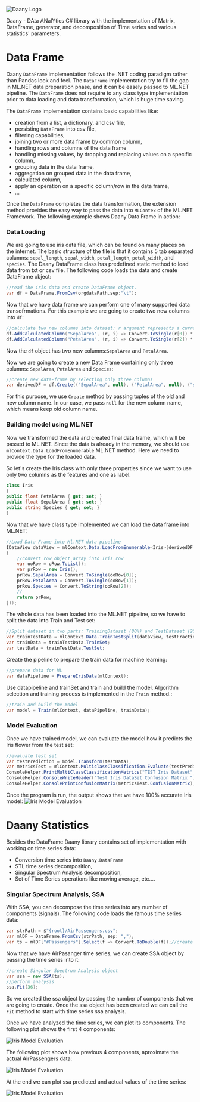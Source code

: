 ![Daany Logo](./docs/img/daany_logo_small.png)

Daany - DAta ANalYtics C# library with the implementation of Matrix, DataFrame, generator, and decomposition of Time series and various statistics' parameters.

# Data Frame

Daany ``DataFrame`` implementation follows the .NET coding paradigm rather than Pandas look and feel. The ``DataFrame`` implementation try to fill the gap in ML.NET data preparation phase, and it can be easely passed to ML.NET pipeline. The ``DataFrame`` does not require to  any class type implementation prior to data loading and data transformation, which is huge time saving.     

The ``DataFrame`` implementation contains basic capabilities like:

- creation from a list, a dictionary, and csv file,
- persisting ``DataFrame`` into csv file,
- filtering capabilities,
- joining two or more data frame by common column,
- handling rows and columns of the data frame
- handling missing values, by dropping and replacing values on a specific column,
- grouping data in the data frame,
- aggregation on grouped data in the data frame,
- calculated column,
- apply an operation on a specific column/row in the data frame,
- ...

Once the ``DataFrame`` completes the data transformation, the extension method provides the easy way to pass the data into ```MLContex``` of the ML.NET Framework.
The following example shows Daany Data Frame in action:

### Data Loading
We are going to use iris data file, which can be found on many places on the internet. The basic structure of the file is that it contains 5 tab separated columns: ```sepal_length```,	```sepal_width```,	```petal_length```,	```petal_width```, and 	```species```.
The Daany DataFrame class has predefined static method to load data from txt or csv file. The following code loads the data and create DataFrame object:

```csharp
//read the iris data and create DataFrame object. 
var df = DataFrame.FromCsv(orgdataPath,sep:"\t");
```
Now that we have data frame we can perform one of many supported data transofrmations. For this example we are going to create two new columns into ```df```:
```csharp
//calculate two new columns into dataset: r argument represents a current row, and i represent the current row index
df.AddCalculatedColumn("SepalArea", (r, i) => Convert.ToSingle(r[0]) * Convert.ToSingle(r[1]));
df.AddCalculatedColumn("PetalArea", (r, i) => Convert.ToSingle(r[2]) * Convert.ToSingle(r[3]));
```
Now the ```df``` object has two new columns:```SepalArea``` and ```PetalArea```. 

Now we are going to create a new Data Frame containing only three columns: ```SepalArea```, ```PetalArea``` and ```Species```:
```csharp
//create new data-frame by selecting only three columns
var derivedDF = df.Create(("SepalArea", null), ("PetalArea", null), ("species", null));
```
For this purpose, we use ```Create``` method by passing tuples of the old and new column name. In our case, we pass ```null``` for the new column name, which means keep old column name.

### Building model using ML.NET
Now we transformed the data and created final data frame, which will be passed to ML.NET. Since the data is already in the memory, we should use ```mlContext.Data.LoadFromEnumerable``` ML.NET method. Here we need to provide the type for the loaded data. 

So let's create the Iris class with only three properties since we want to use only two columns as the features and one as label. 
```csharp
class Iris
{
public float PetalArea { get; set; }
public float SepalArea { get; set; }
public string Species { get; set; }
}
```
Now that we have class type implemented we can load the data frame into ML.NET:
```csharp
//Load Data Frame into Ml.NET data pipeline
IDataView dataView = mlContext.Data.LoadFromEnumerable<Iris>(derivedDF.GetEnumeratorEx<Iris>(oRow =>
{
    //convert row object array into Iris row
    var ooRow = oRow.ToList();
    var prRow = new Iris();
    prRow.SepalArea = Convert.ToSingle(ooRow[0]);
    prRow.PetalArea = Convert.ToSingle(ooRow[1]);
    prRow.Species = Convert.ToString(ooRow[2]);
    //
    return prRow;
}));
```
The whole data has been loaded into the ML.NET pipeline, so we have to split the data into Train and Test set:
```csharp
//Split dataset in two parts: TrainingDataset (80%) and TestDataset (20%)
var trainTestData = mlContext.Data.TrainTestSplit(dataView, testFraction: 0.1);
var trainData = trainTestData.TrainSet;
var testData = trainTestData.TestSet;
```
Create the pipeline to prepare the train data for machine learning:
```csharp
//prepare data for ML
var dataPipeline = PrepareIrisData(mlContext);
```
Use datapipeline and trainSet and train and build the model. Algorithm selection and training process is implemented in the ```Train``` method.:
```csharp
//train and build the model 
var model = Train(mlContext, dataPipeline, trainData);
```
### Model Evaluation
Once we have trained model, we can evaluate the model how it predicts the Iris flower from the test set:
```csharp
//evaluate test set
var testPrediction = model.Transform(testData);
var metricsTest = mlContext.MulticlassClassification.Evaluate(testPrediction);
ConsoleHelper.PrintMultiClassClassificationMetrics("TEST Iris Dataset", metricsTest);
ConsoleHelper.ConsoleWriteHeader("Test Iris DataSet Confusion Matrix ");
ConsoleHelper.ConsolePrintConfusionMatrix(metricsTest.ConfusionMatrix);
```
Once the program is run, the output shows that we have 100% accurate Iris model:
![Iris Model Evaluation](./docs/img/2019-09-22_20-23-39.png)

# Daany Statistics
Besides the DataFrame Daany library contains set of implementation with working on time series data:
- Conversion time series into ```Daany.DataFrame```
- STL time series decomposition,
- Singular Spectrum Analysis decomposition,
- Set of Time Series operations like moving average, etc....

### Singular Spectrum Analysis, SSA

With SSA, you can decompose the time series into any number of components (signals). The following code loads the famous time series data:

```csharp
var strPath = $"{root}/AirPassengers.csv";
var mlDF = DataFrame.FromCsv(strPath, sep: ",");
var ts = mlDF["#Passengers"].Select(f => Convert.ToDouble(f));//create time series
```
Now that we have AirPasanger time series, we can create SSA object by passing the time series into it:
```csharp
//create Singular Spectrum Analysis object
var ssa = new SSA(ts);
//perform analysis
ssa.Fit(36);
```
So we created the ssa object by passing the number of components that we are going to create. Once the ssa object has been created we can call the ```Fit``` method to start with time series ssa analysis.

Once we have analyzed the time series, we can plot its components. The following plot shows the first 4 components:

![Iris Model Evaluation](./docs/img/2019-09-24_22-03-27.png)

The following plot shows how previous 4 components, aproximate the actual AirPassengers data:


![Iris Model Evaluation](./docs/img/2019-09-24_22-04-57.png)

At the end we can plot ssa predicted and actual values of the time series:

![Iris Model Evaluation](./docs/img/2019-09-24_22-05-18.png)

